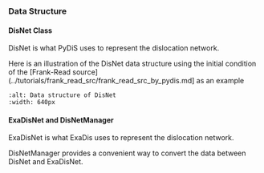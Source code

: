 ### Data Structure


#### DisNet Class
DisNet is what PyDiS uses to represent the dislocation network.

Here is an illustration of the DisNet data structure using the initial condition of the [Frank-Read source](../tutorials/frank_read_src/frank_read_src_by_pydis.md] as an example
```{figure} DisNet_data_structure.png
:alt: Data structure of DisNet
:width: 640px
```

#### ExaDisNet and DisNetManager
ExaDisNet is what ExaDis uses to represent the dislocation network.

DisNetManager provides a convenient way to convert the data between DisNet and ExaDisNet.

